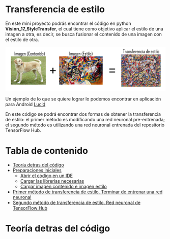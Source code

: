 # Transferencia de estilo
En este mini proyecto podrás encontrar el código en python **Vision_17_StyleTransfer**, el cual tiene como objetivo aplicar el estilo de una imagen a otra, es decir, se busca fusionar el contenido de una imagen con el estilo de otra. 

![](img1.png)

Un ejemplo de lo que se quiere lograr lo podemos encontrar en aplicación para Android [Lucid](https://play.google.com/store/apps/details?id=com.doodle.doodle)

En este código se podrá encontrar dos formas de obtener la transferencia de estilo: el primer método es modificando una red neuronal pre-entrenada; el segundo método es utilizando una red neuronal entrenada del repositorio TensorFlow Hub.

# Tabla de contenido

- [Teoría detras del código](#Teoría-detras-del-código)
- [Preparaciones iniciales]()
  * [Abrir el código en un IDE]()
  * [Cargar las librerias necesarias]()
  * [Cargar imagen contenido e imagen estilo]()
- [Primer método de transferencia de estilo. Terminar de entrenar una red neuronal](#requerimientos-del-sistema)
- [Segundo método de transferencia de estilo. Red neuronal de TensorFlow Hub](#requerimientos-del-sistema)

# Teoría detras del código
